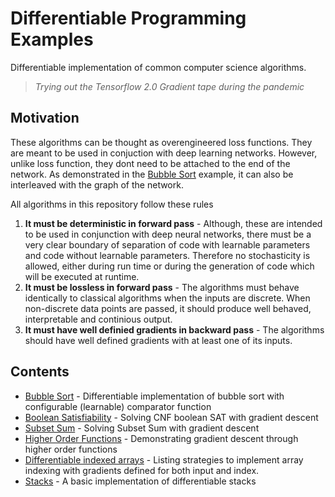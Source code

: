 # Differentiable Programming Examples

Differentiable implementation of common computer science algorithms.

> *Trying out the Tensorflow 2.0 Gradient tape during the pandemic*

## Motivation

These algorithms can be thought as overengineered loss functions. They are meant to be used in conjuction with deep learning networks. However, unlike loss function, they dont need to be attached to the end of the network. As demonstrated in the [Bubble Sort](bubble-sort.ipynb) example, it can also be interleaved with the graph of the network.

All algorithms in this repository follow these rules

1. **It must be deterministic in forward pass** - Although, these are intended to be used in conjunction with deep neural networks, there must be a very clear boundary of separation of code with learnable parameters and code without learnable parameters. Therefore no stochasticity is allowed, either during run time or during the generation of code which will be executed at runtime.
2. **It must be lossless in forward pass** - The algorithms must behave identically to classical algorithms when the inputs are discrete. When non-discrete data points are passed, it should produce well behaved, interpretable and continious output.
3. **It must have well definied gradients in backward pass** - The algorithms should have well defined gradients with at least one of its inputs.

## Contents

* [Bubble Sort](bubble-sort.ipynb) - Differentiable implementation of bubble sort with configurable (learnable) comparator function
* [Boolean Satisfiability](boolean-satisfiability.ipynb) - Solving CNF boolean SAT with gradient descent
* [Subset Sum](subset-sum.ipynb) - Solving Subset Sum with gradient descent
* [Higher Order Functions](higher-order-functions.ipynb) - Demonstrating gradient descent through higher order functions
* [Differentiable indexed arrays](differentiable-indexed-arrays.ipynb) - Listing strategies to implement array indexing with gradients defined for both input and index.
* [Stacks](stacks.ipynb) - A basic implementation of differentiable stacks
